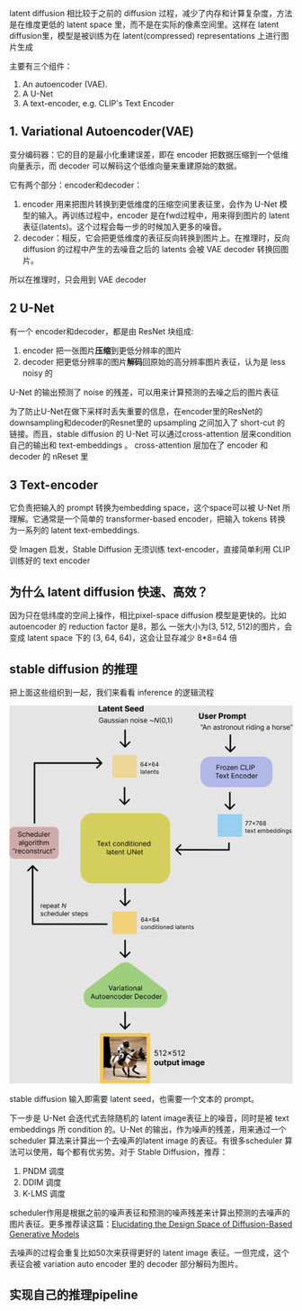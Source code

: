 latent diffusion 相比较于之前的 diffusion 过程，减少了内存和计算复杂度，方法是在维度更低的 latent space 里，而不是在实际的像素空间里。这样在 latent diffusion里，模型是被训练为在 latent(compressed) representations 上进行图片生成

主要有三个组件：

1. An autoencoder (VAE).
2. A U-Net
3. A text-encoder, e.g. CLIP's Text Encoder

## 1. Variational Autoencoder(VAE)
变分编码器：它的目的是最小化重建误差，即在 encoder 把数据压缩到一个低维向量表示，而 decoder 可以解码这个低维向量来重建原始的数据。

它有两个部分：encoder和decoder：
1. encoder 用来把图片转换到更低维度的压缩空间里表征里，会作为 U-Net 模型的输入。再训练过程中，encoder 是在fwd过程中，用来得到图片的 latent 表征(latents)。这个过程会每一步的时候加入更多的噪音。
2. decoder：相反，它会把更低维度的表征反向转换到图片上。在推理时，反向 diffusion 的过程中产生的去噪音之后的 latents 会被 VAE decoder 转换回图片。

所以在推理时，只会用到 VAE decoder

## 2 U-Net
有一个 encoder和decoder，都是由 ResNet 块组成:

1. encoder 把一张图片**压缩**到更低分辨率的图片
2. decoder 把更低分辨率的图片**解码**回原始的高分辨率图片表征，认为是 less noisy 的

U-Net 的输出预测了 noise 的残差，可以用来计算预测的去噪之后的图片表征

为了防止U-Net在做下采样时丢失重要的信息，在encoder里的ResNet的downsampling和decoder的Resnet里的 upsampling 之间加入了 short-cut 的链接。而且，stable diffusion 的 U-Net 可以通过cross-attention 层来condition 自己的输出和 text-embeddings 。 cross-attention 层加在了 encoder 和 decoder 的 nReset 里

## 3 Text-encoder

它负责把输入的 prompt 转换为embedding space，这个space可以被 U-Net 所理解。它通常是一个简单的 transformer-based encoder，把输入 tokens 转换为一系列的 latent text-embeddings.

受 Imagen 启发，Stable Diffusion 无须训练 text-encoder，直接简单利用 CLIP 训练好的 text encoder

## 为什么 latent diffusion 快速、高效？

因为只在低纬度的空间上操作，相比pixel-space diffusion 模型是更快的。比如 autoencoder 的 reduction factor 是8，那么 一张大小为(3, 512, 512)的图片，会变成 latent space 下的 (3, 64, 64)，这会让显存减少 8*8=64 倍

## stable diffusion 的推理
把上面这些组织到一起，我们来看看 inference 的逻辑流程

![](imgs/lsd_inference_logic_flow.png)

stable diffusion 输入即需要 latent seed，也需要一个文本的 prompt。

下一步是 U-Net 会迭代式去除随机的 latent image表征上的噪音，同时是被 text embeddings 所 condition 的。U-Net 的输出，作为噪声的残差，用来通过一个 scheduler 算法来计算出一个去噪声的latent image 的表征。有很多scheduler 算法可以使用，每个都有优劣势。对于 Stable Diffusion，推荐：

1. PNDM 调度
2. DDIM 调度
3. K-LMS 调度

scheduler作用是根据之前的噪声表征和预测的噪声残差来计算出预测的去噪声的图片表征。更多推荐读这篇：[Elucidating the Design Space of Diffusion-Based Generative Models](https://arxiv.org/abs/2206.00364)

去噪声的过程会重复比如50次来获得更好的 latent image 表征。一但完成，这个表征会被 variation auto encoder 里的 decoder 部分解码为图片。

## 实现自己的推理pipeline
